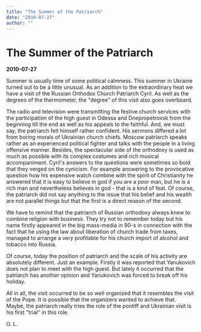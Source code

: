 ```yaml
---
title: "The Summer of the Patriarch"
date: "2010-07-27"
author: ""
---
```


# The Summer of the Patriarch

**2010-07-27** 

Summer is usually time of some political calmness. This summer in Ukraine turned out to be a little unusual. As an addition to the extraordinary heat we have a visit of the Russian Orthodox Church Patriarch Cyril. As well as the degrees of the thermometer, the "degree" of this visit also goes overboard.

The radio and television were transmitting the festive church services with the participation of the high guest in Odessa and Dnepropetrovsk from the beginning till the end as well as his appeals to the faithful. And, we must say, the patriarch felt himself rather confident. His sermons differed a lot from boring morals of Ukrainian church chiefs. Moscow patriarch speaks rather as an experienced political fighter and talks with the people in a living offensive manner. Besides, the spectacular side of the orthodoxy is used as much as possible with its complex costumes and rich musical accompaniment. Cyril's answers to the questions were sometimes so bold that they verged on the cynicism. For example answering to the provocative question how his expensive watch combine with the spirit of Christianity he answered that it is easy to believe in god if you are a poor man, but he is a rich man and nevertheless believes in god - that is a kind of feat. Of course, the patriarch did not say anything to the issue that his belief and his wealth are not parallel things but that the first is a direct reason of the second.

We have to remind that the patriarch of Russian orthodoxy always knew to combine religion with business. They try not to remember today but his name firstly appeared in the big mass-media in 90-s in connection with the fact that he using the law about liberation of church trade from taxes, managed to arrange a very profitable for his church import of alcohol and tobacco into Russia.

Of course, today the position of patriarch and the scale of his activity are absolutely different. Just an example. Firstly it was reported that Yanukovich does not plan to meet with the high guest. But lately it occurred that the patriarch has another opinion and Yanukovich was forced to break off his holiday.

All in all, the visit occurred to be so well organized that it resembles the visit of the Pope. It is possible that the organizers wanted to achieve that. Maybe, the patriarch really tries the role of the pontiff and Ukrainian visit is his first "trial" in this role.

O. L.
